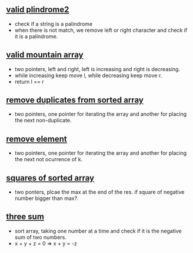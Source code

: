 

## [valid plindrome2](https://leetcode.com/problems/valid-palindrome-ii/) 
- check if a string is a palindrome
- when there is not match, we remove left or right character and check if it is a palindrome.

## [valid mountain array](https://leetcode.com/problems/valid-mountain-array/) 
- two pointers, left and right, left is increasing and right is decreasing. 
- while increasing keep move l, while decreasing keep move r. 
- return l == r   

## [remove duplicates from sorted array](https://leetcode.com/problems/remove-duplicates-from-sorted-array/) 
- two pointers, one pointer for iterating the array and another for placing the next non-duplicate.

## [remove element](https://leetcode.com/problems/remove-element/)
- two pointers, one pointer for iterating the array and another for placing the next not ocurrence of k.

## [squares of sorted array](https://leetcode.com/problems/squares-of-a-sorted-array/) 
- two ponters, plcae the max at the end of the res. if square of negative number bigger than max?. 

## [three sum](https://leetcode.com/problems/3sum/)
- sort array, taking one number at a time and check if it is the negative sum of two numbers. 
- x + y + z = 0 => x + y = -z